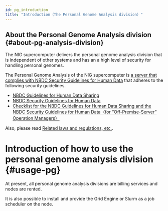 ```yaml
---
id: pg_introduction
title: "Introduction（The Personal Genome Analysis division）"
---
```


## About the Personal Genome Analysis division {#about-pg-analysis-division}

The NIG supercomputer delivers the personal genome analysis division that is independent of other systems and has an a high level of security for handling personal genomes.

The Personal Genome Analysis of the NIG supercomputer is [a server that complies with NBDC Security Guidelines for Human Data](https://humandbs.biosciencedbc.jp/en/off-premise-server) that adheres to the following security guidelines.


- [NBDC Guidelines for Human Data Sharing](https://humandbs.biosciencedbc.jp/en/guidelines/data-sharing-guidelines)
- [NBDC Security Guidelines for Human Data](https://humandbs.biosciencedbc.jp/en/guidelines)
- [Checklist for the NBDC Guidelines for Human Data Sharing and the NBDC Security Guidelines for Human Data（for “Off-Premise-Server” Operation Managers）](/pdf/security_checklist_for_dbcenters_2021706.pdf)

Also, please read [Related laws and regulations, etc.](/application/legislation).


# Introduction of how to use the personal genome analysis division {#usage-pg}

At present, all personal genome analysis divisions are billing services and nodes are rented.

It is also possible to install and provide the Grid Engine or Slurm as a job scheduler on the node.
